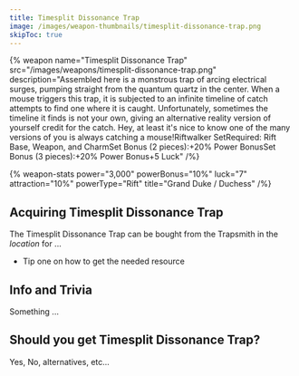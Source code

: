 ```yaml
---
title: Timesplit Dissonance Trap
image: /images/weapon-thumbnails/timesplit-dissonance-trap.png
skipToc: true
---
```


{% weapon
 name="Timesplit Dissonance Trap"
 src="/images/weapons/timesplit-dissonance-trap.png"
 description="Assembled here is a monstrous trap of arcing electrical surges, pumping straight from the quantum quartz in the center. When a mouse triggers this trap, it is subjected to an infinite timeline of catch attempts to find one where it is caught. Unfortunately, sometimes the timeline it finds is not your own, giving an alternative reality version of yourself credit for the catch. Hey, at least it's nice to know one of the many versions of you is always catching a mouse!Riftwalker SetRequired: Rift Base, Weapon, and CharmSet Bonus (2 pieces):+20% Power BonusSet Bonus (3 pieces):+20% Power Bonus+5 Luck"
/%}

{% weapon-stats
 power="3,000"
 powerBonus="10%"
 luck="7"
 attraction="10%"
 powerType="Rift"
 title="Grand Duke / Duchess"
/%}

## Acquiring Timesplit Dissonance Trap

The Timesplit Dissonance Trap can be bought from the Trapsmith in the *location* for ...

- Tip one on how to get the needed resource

## Info and Trivia

Something ...

## Should you get Timesplit Dissonance Trap?

Yes, No, alternatives, etc...

